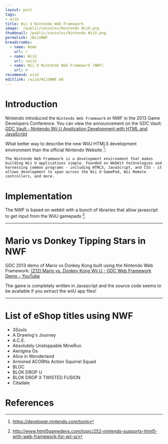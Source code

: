 ```yaml
---
layout: post
tags: 
- wiiU
title: Wii U Nintendo Web Framework
image:  /public/consoles/Nintendo WiiU.png
thumbnail: /public/consoles/Nintendo WiiU.png
permalink: /WiiUNWF
breadcrumbs:
  - name: Home
    url: /
  - name: WiiU
    url: /wiiU
  - name: Wii U Nintendo Web Framework (NWF)
    url: #
recommend: wiiU
editlink: /wiiU/WiiUNWF.md
---
```


# Introduction
Nintendo introduced the `Nintendo Web Framework` or NWF in the 2013 Game Developers Conference. You can view the announcement on the GDC Vault: [GDC Vault - Nintendo Wii U Application Development with HTML and JavaScript](https://www.gdcvault.com/play/1018072/Nintendo-Wii-U-Application-Development)

What better way to describe the new WiiU HTML5 development environment than the official Nintendo Website [^2]:
```
The Nintendo Web Framework is a development environment that makes building Wii U applications simple. Founded on WebKit technologies and harnessing common programs - including HTML5, JavaScript, and CSS - it allows development to span across the Wii U GamePad, Wii Remote controllers, and more.
```

# Implementation
The NWF is based on webkit with a bunch of libraries that allow javascript to get input from the WiiU gamepads [^1].

---
# Mario vs Donkey Tipping Stars in NWF
GDC 2013 demo of Mario vs Donkey Kong built using the Nintendo Web Framework: [(212) Mario vs. Donkey Kong Wii U - GDC Web Framework Demo - YouTube](https://www.youtube.com/watch?v=LFwU1T4id1c)

The game is completely written in Javascript and the source code seems to be available if you extract the wiiU app files!

---
# List of eShop titles using NWF
* 3Souls
* A Drawing's Journey
* A.C.E.
* Absolutely Unstoppable MineRun
* Aenigma Os
* Alice in Wonderland
* Armored ACORNs Action Squirrel Squad
* BLOC
* BLOK DROP U
* BLOK DROP X TWISTED FUSION
* Citadale


# References
[^1]: http://www.html5gamedevs.com/topic/252-nintendo-supports-html5-with-web-framework-for-wii-u/
[^2]: https://developer.nintendo.com/tools 

